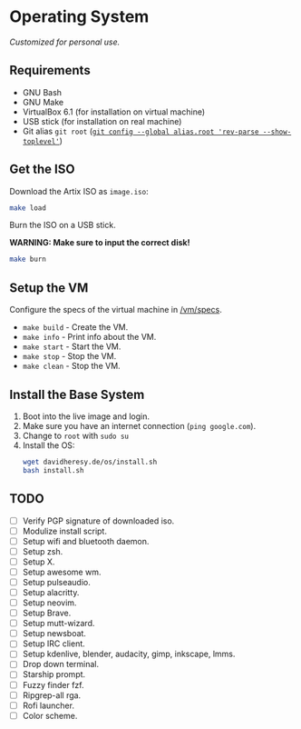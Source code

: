 # Operating System

*Customized for personal use.*

## Requirements

- GNU Bash
- GNU Make
- VirtualBox 6.1 (for installation on virtual machine)
- USB stick (for installation on real machine)
- Git alias `git root` ([`git config --global alias.root 'rev-parse --show-toplevel'`](https://stackoverflow.com/a/957978))

## Get the ISO

Download the Artix ISO as `image.iso`:

```bash
make load
```

Burn the ISO on a USB stick.

**WARNING: Make sure to input the correct disk!**

```bash
make burn
```

## Setup the VM

Configure the specs of the virtual machine in [/vm/specs](./vm/specs).

- `make build` - Create the VM.
- `make info` - Print info about the VM.
- `make start` - Start the VM.
- `make stop` - Stop the VM.
- `make clean` - Stop the VM.

## Install the Base System

1. Boot into the live image and login.
2. Make sure you have an internet connection (`ping google.com`).
3. Change to `root` with `sudo su`
4. Install the OS:
   ```bash
   wget davidheresy.de/os/install.sh
   bash install.sh
   ```

## TODO

- [ ] Verify PGP signature of downloaded iso.
- [ ] Modulize install script.
- [ ] Setup wifi and bluetooth daemon.
- [ ] Setup zsh.
- [ ] Setup X.
- [ ] Setup awesome wm.
- [ ] Setup pulseaudio.
- [ ] Setup alacritty.
- [ ] Setup neovim.
- [ ] Setup Brave.
- [ ] Setup mutt-wizard.
- [ ] Setup newsboat.
- [ ] Setup IRC client.
- [ ] Setup kdenlive, blender, audacity, gimp, inkscape, lmms.
- [ ] Drop down terminal.
- [ ] Starship prompt.
- [ ] Fuzzy finder fzf.
- [ ] Ripgrep-all rga.
- [ ] Rofi launcher.
- [ ] Color scheme.
